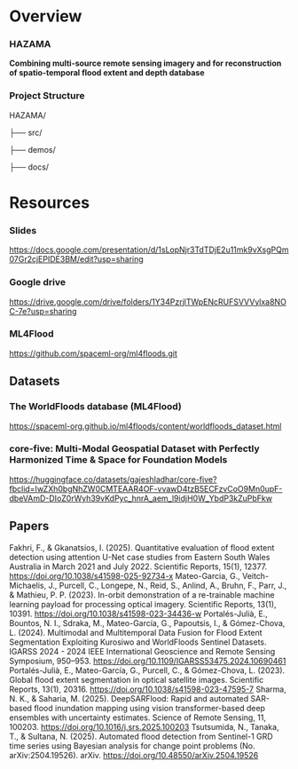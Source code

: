 # Overview

### HAZAMA

**Combining multi-source remote sensing imagery and for reconstruction of spatio-temporal flood extent and depth database**

### Project Structure
HAZAMA/

├── src/

├── demos/

├── docs/

# Resources

### Slides
https://docs.google.com/presentation/d/1sLopNjr3TdTDjE2u11mk9vXsgPQm07Gr2cjEPIDE3BM/edit?usp=sharing

### Google drive
https://drive.google.com/drive/folders/1Y34PzrjlTWpENcRUFSVVVylxa8NOC-7e?usp=sharing

### ML4Flood
https://github.com/spaceml-org/ml4floods.git

## Datasets
### The WorldFloods database (ML4Flood)

https://spaceml-org.github.io/ml4floods/content/worldfloods_dataset.html

### core-five: Multi-Modal Geospatial Dataset with Perfectly Harmonized Time & Space for Foundation Models

https://huggingface.co/datasets/gajeshladhar/core-five?fbclid=IwZXh0bgNhZW0CMTEAAR4OF-vvawD4tzB5ECFzvCoO9Mn0upF-dbeVAmD-DIoZ0rWyh39vKdPyc_hnrA_aem_l9idjH0W_YbdP3kZuPbFkw

## Papers
Fakhri, F., & Gkanatsios, I. (2025). Quantitative evaluation of flood extent detection using attention U-Net case studies from Eastern South Wales Australia in March 2021 and July 2022. Scientific Reports, 15(1), 12377. https://doi.org/10.1038/s41598-025-92734-x
Mateo-Garcia, G., Veitch-Michaelis, J., Purcell, C., Longepe, N., Reid, S., Anlind, A., Bruhn, F., Parr, J., & Mathieu, P. P. (2023). In-orbit demonstration of a re-trainable machine learning payload for processing optical imagery. Scientific Reports, 13(1), 10391. https://doi.org/10.1038/s41598-023-34436-w
Portalés-Julià, E., Bountos, N. I., Sdraka, M., Mateo-García, G., Papoutsis, I., & Gómez-Chova, L. (2024). Multimodal and Multitemporal Data Fusion for Flood Extent Segmentation Exploiting Kurosiwo and WorldFloods Sentinel Datasets. IGARSS 2024 - 2024 IEEE International Geoscience and Remote Sensing Symposium, 950–953. https://doi.org/10.1109/IGARSS53475.2024.10690461
Portalés-Julià, E., Mateo-García, G., Purcell, C., & Gómez-Chova, L. (2023). Global flood extent segmentation in optical satellite images. Scientific Reports, 13(1), 20316. https://doi.org/10.1038/s41598-023-47595-7
Sharma, N. K., & Saharia, M. (2025). DeepSARFlood: Rapid and automated SAR-based flood inundation mapping using vision transformer-based deep ensembles with uncertainty estimates. Science of Remote Sensing, 11, 100203. https://doi.org/10.1016/j.srs.2025.100203
Tsutsumida, N., Tanaka, T., & Sultana, N. (2025). Automated flood detection from Sentinel-1 GRD time series using Bayesian analysis for change point problems (No. arXiv:2504.19526). arXiv. https://doi.org/10.48550/arXiv.2504.19526

